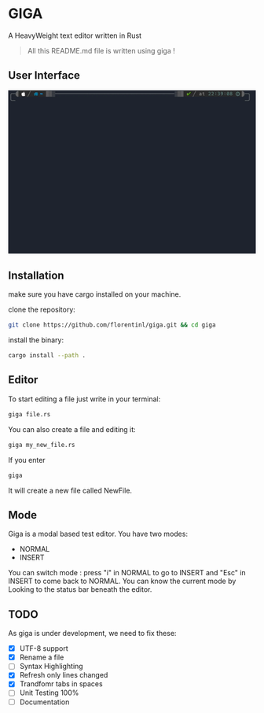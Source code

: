 # GIGA

A HeavyWeight text editor written in Rust

> All this README.md file is written using giga !

## User Interface

![Giga](./img/video.gif)

## Installation

make sure you have cargo installed on your machine.

clone the repository:

```Bash
git clone https://github.com/florentinl/giga.git && cd giga
````

install the binary:

```Bash
cargo install --path .
```

## Editor

To start editing a file just write in your terminal:

```Bash
giga file.rs
```

You can also create a file and editing it:

```Bash
giga my_new_file.rs
```

If you enter

```Bash
giga
```

It will create a new file called NewFile.

## Mode

Giga is a modal based test editor. You have two modes:

- NORMAL
- INSERT

You can switch mode : press "i" in NORMAL to go to INSERT and "Esc" in INSERT to come back to NORMAL.
You can know the current mode by Looking to the status bar beneath the editor.

## TODO

As giga is under development, we need to fix these:

- [x] UTF-8 support
- [x] Rename a file
- [ ] Syntax Highlighting
- [x] Refresh only lines changed
- [x] Trandfomr tabs in spaces
- [ ] Unit Testing 100%
- [ ] Documentation
